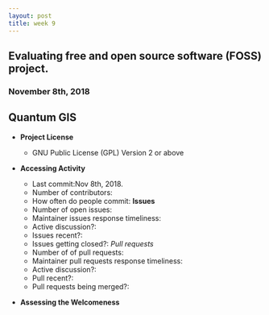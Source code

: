 ```yaml
---
layout: post
title: week 9
---
```



## Evaluating free and open source software (FOSS) project.
### November 8th, 2018

## Quantum GIS
* **Project License**
  * GNU Public License (GPL) Version 2 or above

* **Accessing Activity**
  * Last commit:Nov 8th, 2018.
  * Number of contributors: 
  * How often do people commit:
**Issues**
  * Number of open issues:
  * Maintainer issues response timeliness: 
  * Active discussion?:
  * Issues recent?:
  * Issues getting closed?:
    *Pull requests*
  * Number of of pull requests:
  * Maintainer pull requests response timeliness:
  * Active discussion?:
  * Pull recent?:
  * Pull requests being merged?:

* **Assessing the Welcomeness**
> 

